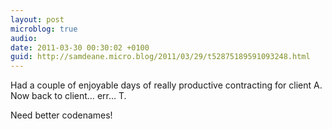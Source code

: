 ```yaml
---
layout: post
microblog: true
audio: 
date: 2011-03-30 00:30:02 +0100
guid: http://samdeane.micro.blog/2011/03/29/t52875189591093248.html
---
```

Had a couple of enjoyable days of really productive contracting for client A. Now back to client… err… T.

Need better codenames!
